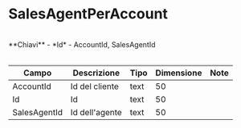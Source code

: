 # SalesAgentPerAccount

<br>
**Chiavi**
- *Id*
- AccountId, SalesAgentId
<br><br>

| Campo | Descrizione | Tipo | Dimensione | Note |
| --- | --- | --- | --- | --- |
| AccountId | Id del cliente | text | 50 |  |
| Id | Id | text | 50 |  |
| SalesAgentId | Id dell'agente | text | 50 |  |

